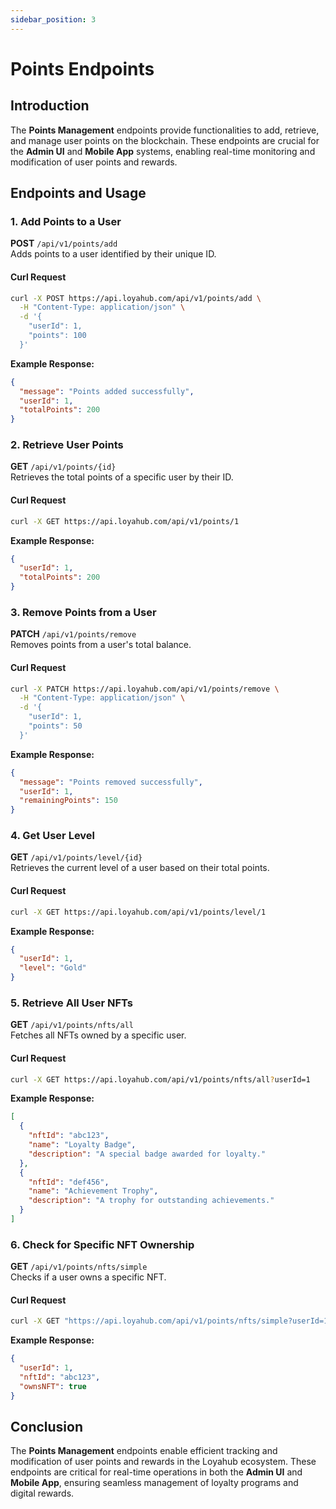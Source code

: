 ```yaml
---
sidebar_position: 3
---
```


# Points Endpoints

## Introduction

The **Points Management** endpoints provide functionalities to add, retrieve, and manage user points on the blockchain. 
These endpoints are crucial for the **Admin UI** and **Mobile App** systems, enabling real-time monitoring and modification of user points and rewards.

## Endpoints and Usage

### 1. Add Points to a User

**POST** `/api/v1/points/add`  
Adds points to a user identified by their unique ID.

#### Curl Request

```bash
curl -X POST https://api.loyahub.com/api/v1/points/add \
  -H "Content-Type: application/json" \
  -d '{
    "userId": 1,
    "points": 100
  }'
```

**Example Response:**

```json
{
  "message": "Points added successfully",
  "userId": 1,
  "totalPoints": 200
}
```

### 2. Retrieve User Points

**GET** `/api/v1/points/{id}`  
Retrieves the total points of a specific user by their ID.

#### Curl Request

```bash
curl -X GET https://api.loyahub.com/api/v1/points/1
```

**Example Response:**

```json
{
  "userId": 1,
  "totalPoints": 200
}
```

### 3. Remove Points from a User

**PATCH** `/api/v1/points/remove`  
Removes points from a user's total balance.

#### Curl Request

```bash
curl -X PATCH https://api.loyahub.com/api/v1/points/remove \
  -H "Content-Type: application/json" \
  -d '{
    "userId": 1,
    "points": 50
  }'
```

**Example Response:**

```json
{
  "message": "Points removed successfully",
  "userId": 1,
  "remainingPoints": 150
}
```

### 4. Get User Level

**GET** `/api/v1/points/level/{id}`  
Retrieves the current level of a user based on their total points.

#### Curl Request

```bash
curl -X GET https://api.loyahub.com/api/v1/points/level/1
```

**Example Response:**

```json
{
  "userId": 1,
  "level": "Gold"
}
```

### 5. Retrieve All User NFTs

**GET** `/api/v1/points/nfts/all`  
Fetches all NFTs owned by a specific user.

#### Curl Request

```bash
curl -X GET https://api.loyahub.com/api/v1/points/nfts/all?userId=1
```

**Example Response:**

```json
[
  {
    "nftId": "abc123",
    "name": "Loyalty Badge",
    "description": "A special badge awarded for loyalty."
  },
  {
    "nftId": "def456",
    "name": "Achievement Trophy",
    "description": "A trophy for outstanding achievements."
  }
]
```

### 6. Check for Specific NFT Ownership

**GET** `/api/v1/points/nfts/simple`  
Checks if a user owns a specific NFT.

#### Curl Request

```bash
curl -X GET "https://api.loyahub.com/api/v1/points/nfts/simple?userId=1&nftId=abc123"
```

**Example Response:**

```json
{
  "userId": 1,
  "nftId": "abc123",
  "ownsNFT": true
}
```

## Conclusion

The **Points Management** endpoints enable efficient tracking and modification of user points and rewards in the Loyahub ecosystem. These endpoints are critical for real-time operations in both the **Admin UI** and **Mobile App**, ensuring seamless management of loyalty programs and digital rewards.
